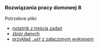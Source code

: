 ### Rozwiązania pracy domowej 8

Potrzebne pliki:
- [notatnik z treścią zadań](https://github.com/MI2-Education/2023Z-DataVisualizationTechniques/blob/main/homeworks/hw8/hw8-template.ipynb)
- [zbiór danych](https://github.com/MI2-Education/2023Z-DataVisualizationTechniques/blob/main/homeworks/hw8/rym_top5000.csv)
- [przykład `.pdf` z załączonym wykresem](https://github.com/MI2-Education/2023Z-DataVisualizationTechniques/blob/main/homeworks/hw8/pgf_example.pdf)
